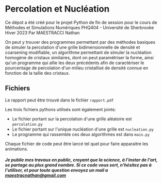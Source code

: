 # Percolation et Nucléation

Ce dépot a été créé pour le projet Python de fin de session pour le cours de Méthodes et Simulations Numériques PHQ404 - Université de Sherbrooke Hiver 2023
Par MAESTRACCI Nathan

On peut y trouver des programmes permettant par des méthodes basiques de simuler la percolation d'une grille bidimensionnelle de densité et coarsening modifiable,
un algorithme permettant de simuler la nucléation homogène de cristaux similaires, dont on peut paramétriser la forme, 
ainsi qu'un programme qui allie les deux précédents afin de caractériser le pourcentage de percolation d'un milieu cristallisé de densité connue en fonction de la taille des cristaux.

## Fichiers
Le rapport peut être trouvé dans le fichier `rapport.pdf`

Les trois fichiers pythons utilisés sont également joints:
* Le fichier portant sur la percolation d'une grille aléatoire est `percolation.py`
* Le fichier portant sur l'unique nucléation d'une grille est `nucleation.py`
* Le programme qui rassemble ces deux algorithmes est dans `main.py` 

Chaque fichier de code peut être lancé tel quel pour faire apparaitre les animations.


##### Je publie mes travaux en public, croyant que la science, à l'instar de l'art, se partage au plus grand nombre. Si ce code vous sert, n'hésitez pas à l'utiliser, et pour toute question envoyez un mail a maestracnathan@gmail.com
